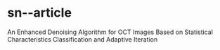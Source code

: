 # sn--article
An Enhanced Denoising Algorithm for OCT Images Based on Statistical Characteristics Classification and Adaptive Iteration
